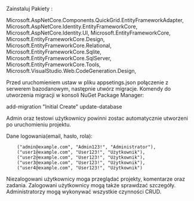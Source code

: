Zainstaluj Pakiety :

Microsoft.AspNetCore.Components.QuickGrid.EntityFrameworkAdapter,
Microsoft.AspNetCore.Identity.EntityFrameworkCore,
Microsoft.AspNetCore.Identity.UI,
Microsoft.EntityFrameworkCore,
Microsoft.EntityFrameworkCore.Design,
Microsoft.EntityFrameworkCore.Relational,
Microsoft.EntityFrameworkCore.Sqlite,
Microsoft.EntityFrameworkCore.SqlServer,
Microsoft.EntityFrameworkCore.Tools,
Microsoft.VisualStudio.Web.CodeGeneration.Design,

Przed uruchomieniem ustaw w pliku appsetings.json połączenie z serwerem bazodanowym, następnie utwórz migracje. Komendy do utworzenia migracji w konsoli NuGet Package Manager:

add-migration "Initial Create"
update-database

Admin oraz testowi użytkownicy powinni zostac automatycznie utworzeni po uruchomieniu projektu.

Dane logowania(email, hasło, rola):

        ("admin@example.com", "Admin123!", "Administrator"),
        ("user1@example.com", "User123!", "Użytkownik"),
        ("user2@example.com", "User123!", "Użytkownik"),
        ("user3@example.com", "User123!", "Użytkownik"),
        ("user4@example.com", "User123!", "Użytkownik")

Niezalogowani użytkownicy moga przeglądać projekty, komentarze oraz zadania.
Zalogowani użytkownicy mogą także sprawdzać szczegóły.
Administratorzy mogą wykonywać wszystkie czynności CRUD.
